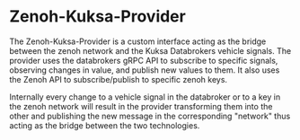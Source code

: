 # Zenoh-Kuksa-Provider

The Zenoh-Kuksa-Provider is a custom interface acting as the bridge between the zenoh network and the Kuksa Databrokers vehicle signals.
The provider uses the databrokers gRPC API to subscribe to specific signals, observing changes in value, and publish new values to them.
It also uses the Zenoh API to subscribe/publish to specific zenoh keys.

Internally every change to a vehicle signal in the databroker or to a key in the zenoh network will result in the provider
transforming them into the other and publishing the new message in the corresponding "network" thus acting as the bridge between
the two technologies.